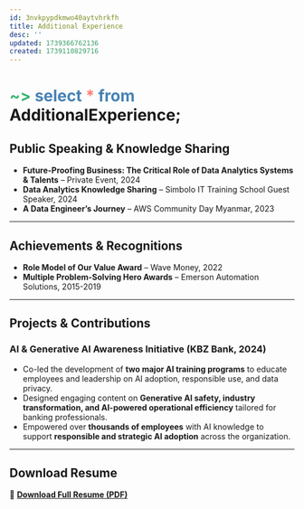 ```yaml
---
id: 3nvkpypdkmwo40aytvhrkfh
title: Additional Experience
desc: ''
updated: 1739366762136
created: 1739110829716
---
```


# <span style="color:MediumSeaGreen">~></span> <span style="color:SteelBlue">select</span> <span style="color:Salmon">*</span> <span style="color:SteelBlue">from</span> **AdditionalExperience;**

## **Public Speaking & Knowledge Sharing**  
- **Future-Proofing Business: The Critical Role of Data Analytics Systems & Talents** – Private Event, 2024  
- **Data Analytics Knowledge Sharing** – Simbolo IT Training School Guest Speaker, 2024  
- **A Data Engineer’s Journey** – AWS Community Day Myanmar, 2023  

---

## **Achievements & Recognitions**  
- **Role Model of Our Value Award** – Wave Money, 2022  
- **Multiple Problem-Solving Hero Awards** – Emerson Automation Solutions, 2015-2019  

---

## **Projects & Contributions**  
### **AI & Generative AI Awareness Initiative** (KBZ Bank, 2024)  
- Co-led the development of **two major AI training programs** to educate employees and leadership on AI adoption, responsible use, and data privacy.  
- Designed engaging content on **Generative AI safety, industry transformation, and AI-powered operational efficiency** tailored for banking professionals.  
- Empowered over **thousands of employees** with AI knowledge to support **responsible and strategic AI adoption** across the organization.  

---

## **Download Resume**  
📄 **[Download Full Resume (PDF)](your-download-link-here)**  
